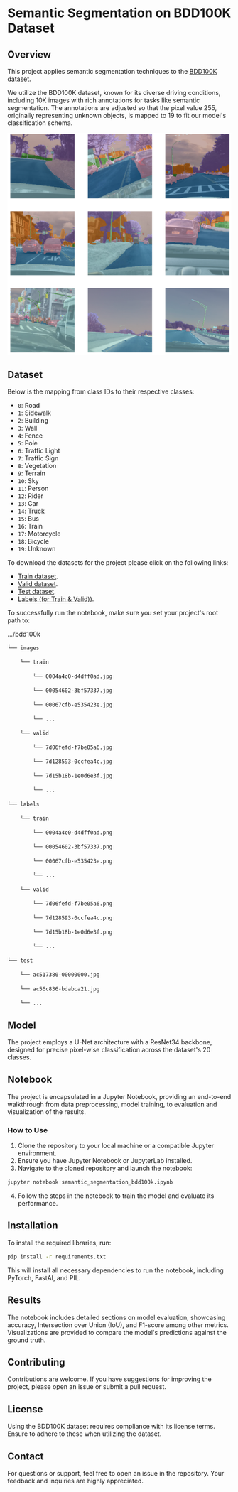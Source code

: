 
# Semantic Segmentation on BDD100K Dataset

## Overview
This project applies semantic segmentation techniques to the [BDD100K dataset](https://doc.bdd100k.com/index.html). 

We utilize the BDD100K dataset, known for its diverse driving conditions, including 10K images with rich annotations for tasks like semantic segmentation. The annotations are adjusted so that the pixel value 255, originally representing unknown objects, is mapped to 19 to fit our model's classification schema.

![Semantic Segmentation Samples](bdd100k_seg.png)

## Dataset

Below is the mapping from class IDs to their respective classes:

- `0`: Road
- `1`: Sidewalk
- `2`: Building
- `3`: Wall
- `4`: Fence
- `5`: Pole
- `6`: Traffic Light
- `7`: Traffic Sign
- `8`: Vegetation
- `9`: Terrain
- `10`: Sky
- `11`: Person
- `12`: Rider
- `13`: Car
- `14`: Truck
- `15`: Bus
- `16`: Train
- `17`: Motorcycle
- `18`: Bicycle
- `19`: Unknown
  
To download the datasets for the project please click on the following links:
- [Train dataset](https://dl.cv.ethz.ch/bdd100k/data/10k_images_train.zip).
- [Valid dataset](https://dl.cv.ethz.ch/bdd100k/data/10k_images_val.zip).
- [Test dataset](https://dl.cv.ethz.ch/bdd100k/data/10k_images_test.zip).
- [Labels (for Train & Valid))](https://dl.cv.ethz.ch/bdd100k/data/bdd100k_sem_seg_labels_trainval.zip).

To successfully run the notebook, make sure you set your project's root path to:

.../bdd100k

    └── images
    
        └── train
        
            └── 0004a4c0-d4dff0ad.jpg
            
            └── 00054602-3bf57337.jpg
            
            └── 00067cfb-e535423e.jpg
            
            └── ...
            
        └── valid
        
            └── 7d06fefd-f7be05a6.jpg
            
            └── 7d128593-0ccfea4c.jpg
            
            └── 7d15b18b-1e0d6e3f.jpg
            
            └── ...
            
    └── labels
    
        └── train
        
            └── 0004a4c0-d4dff0ad.png
            
            └── 00054602-3bf57337.png
            
            └── 00067cfb-e535423e.png
            
            └── ...
            
        └── valid
        
            └── 7d06fefd-f7be05a6.png
            
            └── 7d128593-0ccfea4c.png
            
            └── 7d15b18b-1e0d6e3f.png
            
            └── ...
            
    └── test
    
        └── ac517380-00000000.jpg
        
        └── ac56c836-bdabca21.jpg
        
        └── ...
        
## Model
The project employs a U-Net architecture with a ResNet34 backbone, designed for precise pixel-wise classification across the dataset's 20 classes.

## Notebook
The project is encapsulated in a Jupyter Notebook, providing an end-to-end walkthrough from data preprocessing, model training, to evaluation and visualization of the results.

### How to Use
1. Clone the repository to your local machine or a compatible Jupyter environment.
2. Ensure you have Jupyter Notebook or JupyterLab installed.
3. Navigate to the cloned repository and launch the notebook:
   
```bash
jupyter notebook semantic_segmentation_bdd100k.ipynb
```
4. Follow the steps in the notebook to train the model and evaluate its performance.

## Installation
To install the required libraries, run:

```bash
pip install -r requirements.txt
```
This will install all necessary dependencies to run the notebook, including PyTorch, FastAI, and PIL.

## Results
The notebook includes detailed sections on model evaluation, showcasing accuracy, Intersection over Union (IoU), and F1-score among other metrics. Visualizations are provided to compare the model's predictions against the ground truth.

## Contributing
Contributions are welcome. If you have suggestions for improving the project, please open an issue or submit a pull request.

## License
Using the BDD100K dataset requires compliance with its license terms. Ensure to adhere to these when utilizing the dataset.

## Contact
For questions or support, feel free to open an issue in the repository. Your feedback and inquiries are highly appreciated.

